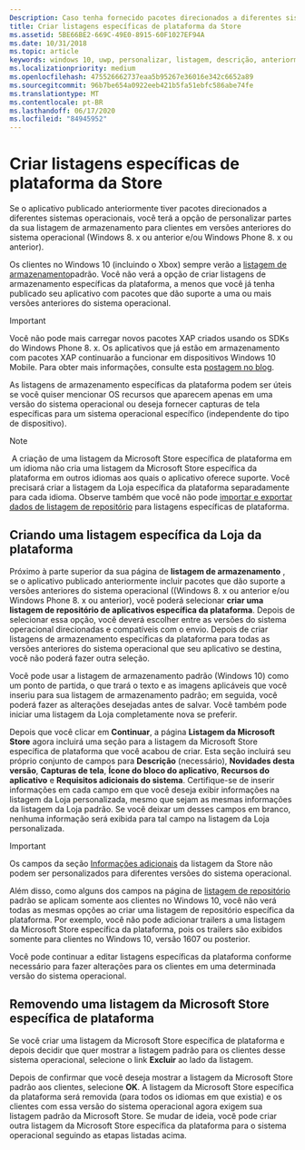 ```yaml
---
Description: Caso tenha fornecido pacotes direcionados a diferentes sistemas operacionais, você tem a opção de personalizar partes da listagem da Loja para os diferentes sistemas operacionais de destino.
title: Criar listagens específicas de plataforma da Store
ms.assetid: 5BE66BE2-669C-49E0-8915-60F1027EF94A
ms.date: 10/31/2018
ms.topic: article
keywords: windows 10, uwp, personalizar, listagem, descrição, anteriormente
ms.localizationpriority: medium
ms.openlocfilehash: 475526662737eaa5b95267e36016e342c6652a89
ms.sourcegitcommit: 96b7be654a0922eeb421b5fa51ebfc586abe74fe
ms.translationtype: MT
ms.contentlocale: pt-BR
ms.lasthandoff: 06/17/2020
ms.locfileid: "84945952"
---
```

# <a name="create-platform-specific-store-listings"></a>Criar listagens específicas de plataforma da Store


Se o aplicativo publicado anteriormente tiver pacotes direcionados a diferentes sistemas operacionais, você terá a opção de personalizar partes da sua listagem de armazenamento para clientes em versões anteriores do sistema operacional (Windows 8. x ou anterior e/ou Windows Phone 8. x ou anterior). 

Os clientes no Windows 10 (incluindo o Xbox) sempre verão a [listagem de armazenamento](create-app-store-listings.md)padrão. Você não verá a opção de criar listagens de armazenamento específicas da plataforma, a menos que você já tenha publicado seu aplicativo com pacotes que dão suporte a uma ou mais versões anteriores do sistema operacional. 

> [!IMPORTANT]
> Você não pode mais carregar novos pacotes XAP criados usando os SDKs do Windows Phone 8. x. Os aplicativos que já estão em armazenamento com pacotes XAP continuarão a funcionar em dispositivos Windows 10 Mobile. Para obter mais informações, consulte esta [postagem no blog](https://blogs.windows.com/windowsdeveloper/2018/08/20/important-dates-regarding-apps-with-windows-phone-8-x-and-earlier-and-windows-8-8-1-packages-submitted-to-microsoft-store).

As listagens de armazenamento específicas da plataforma podem ser úteis se você quiser mencionar OS recursos que aparecem apenas em uma versão do sistema operacional ou deseja fornecer capturas de tela específicas para um sistema operacional específico (independente do tipo de dispositivo).

> [!NOTE]
> A criação de uma listagem da Microsoft Store específica de plataforma em um idioma não cria uma listagem da Microsoft Store específica da plataforma em outros idiomas aos quais o aplicativo oferece suporte. Você precisará criar a listagem da Loja específica da plataforma separadamente para cada idioma. Observe também que você não pode [importar e exportar dados de listagem de repositório](import-and-export-store-listings.md) para listagens específicas de plataforma.


## <a name="creating-a-platform-specific-store-listing"></a>Criando uma listagem específica da Loja da plataforma

Próximo à parte superior da sua página de **listagem de armazenamento** , se o aplicativo publicado anteriormente incluir pacotes que dão suporte a versões anteriores do sistema operacional ((Windows 8. x ou anterior e/ou Windows Phone 8. x ou anterior), você poderá selecionar **criar uma listagem de repositório de aplicativos específica da plataforma**. Depois de selecionar essa opção, você deverá escolher entre as versões do sistema operacional direcionadas e compatíveis com o envio. Depois de criar listagens de armazenamento específicas da plataforma para todas as versões anteriores do sistema operacional que seu aplicativo se destina, você não poderá fazer outra seleção.

Você pode usar a listagem de armazenamento padrão (Windows 10) como um ponto de partida, o que trará o texto e as imagens aplicáveis que você inseriu para sua listagem de armazenamento padrão; em seguida, você poderá fazer as alterações desejadas antes de salvar. Você também pode iniciar uma listagem da Loja completamente nova se preferir.

Depois que você clicar em **Continuar**, a página **Listagem da Microsoft Store** agora incluirá uma seção para a listagem da Microsoft Store específica de plataforma que você acabou de criar. Esta seção incluirá seu próprio conjunto de campos para **Descrição** (necessário), **Novidades desta versão**, **Capturas de tela**, **Ícone do bloco do aplicativo**, **Recursos do aplicativo** e **Requisitos adicionais do sistema**. Certifique-se de inserir informações em cada campo em que você deseja exibir informações na listagem da Loja personalizada, mesmo que sejam as mesmas informações da listagem da Loja padrão. Se você deixar um desses campos em branco, nenhuma informação será exibida para tal campo na listagem da Loja personalizada.

> [!IMPORTANT]
> Os campos da seção [Informações adicionais](create-app-store-listings.md#additional-information) da listagem da Store não podem ser personalizados para diferentes versões do sistema operacional.
> 
> Além disso, como alguns dos campos na página de [listagem de repositório](create-app-store-listings.md) padrão se aplicam somente aos clientes no Windows 10, você não verá todas as mesmas opções ao criar uma listagem de repositório específica da plataforma. Por exemplo, você não pode adicionar trailers a uma listagem da Microsoft Store específica da plataforma, pois os trailers são exibidos somente para clientes no Windows 10, versão 1607 ou posterior. 

Você pode continuar a editar listagens específicas da plataforma conforme necessário para fazer alterações para os clientes em uma determinada versão do sistema operacional.


## <a name="removing-a-platform-specific-store-listing"></a>Removendo uma listagem da Microsoft Store específica de plataforma

Se você criar uma listagem da Microsoft Store específica de plataforma e depois decidir que quer mostrar a listagem padrão para os clientes desse sistema operacional, selecione o link **Excluir** ao lado da listagem.

Depois de confirmar que você deseja mostrar a listagem da Microsoft Store padrão aos clientes, selecione **OK**. A listagem da Microsoft Store específica da plataforma será removida (para todos os idiomas em que existia) e os clientes com essa versão do sistema operacional agora exigem sua listagem padrão da Microsoft Store. Se mudar de ideia, você pode criar outra listagem da Microsoft Store específica da plataforma para o sistema operacional seguindo as etapas listadas acima.
 

 




